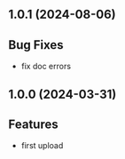 ## 1.0.1 (2024-08-06)

## Bug Fixes

- fix doc errors

## 1.0.0 (2024-03-31)

## Features

- first upload